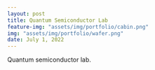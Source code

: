 ```yaml
---
layout: post
title: Quantum Semiconductor Lab
feature-img: "assets/img/portfolio/cabin.png"
img: "assets/img/portfolio/wafer.png"
date: July 1, 2022
---
```


Quantum semiconductor lab.

